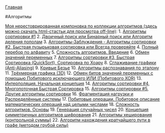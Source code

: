 [Главная](https://dmitriysidyakin.github.io/School-IT/)

#Алгоритмы 

[Моя нерестоврированная компоновка по коллекции алгоритмов (здесь можно скачать html-стастьи для просмотра off-line)](https://github.com/DmitriySidyakin/School-IT/tree/main/algorithms_book_sidyakin_di):
	1. [Алгоритмы сортировки #1](0001%20-%20Алгоритмы%20сортировки%201/index.html)
	2. [Двоичный поиск или Бинарный поиск или Алгоритм деления пополам](0002%20-%20Двоичный%20поиск%20или%20Бинарный%20поиск%20или%20Алгоритм%20деления%20пополам/index.html)
	3. [Алгоритмы-Заблуждения -  Алгоритмы сортировки #2, Быстрая пузырьковая сортировка или Всегда проверяйте](0003%20-%20Алгоритмы-Заблуждения%20-%20%20Алгоритмы%20сортировки%202,%20Быстрая%20пузырьковая%20сортировка%20или%20Всегда%20проверяйте/index.html)
	4. [Полный перебор по алфавиту](0004%20-%20Полный%20перебор%20по%20алфавиту/index.html)
	5. [Сложность алгоритмов. Введение](0005%20-%20Сложность%20алгоритмов.%20Введение/index.html)
	6. [Обмен значений переменных](0006%20-%20Обмен%20значений%20переменных/index.html)
	7. [Алгоритмы сортировки #3, Быстрая Сортировка (QuickSort), Сортировка по Хоару](0007%20-%20Алгоритмы%20сортировки%203,%20Быстрая%20Сортировка%20(QuickSort),%20Сортировка%20по%20Хоару/index.html)
	8. [Сглаживание графики (Anti-Aliasing)](0008%20-%20Сглаживание%20графики%20(Anti-Aliasing)/index.html)
	9. [Кривые Безье](0009%20-%20Кривые%20Безье/index.html)
	10. [Алгоритмы распознавания по эталону](0010%20-%20Алгоритмы%20распознавания%20по%20эталону/index.html)
	11. [Трёхмерная графика (3D)](0011%20-%20Трёхмерная%20графика%20(3D)/index.html)
	12. [Обмен битов значений переменных с помощью Побитового исключающего ИЛИ (Побитового XOR)](0012%20-%20Обмен%20битов%20значений%20переменных%20с%20помощью%20Побитового%20исключающего%20ИЛИ%20(Побитового%20XOR)/index.html)
	13. [Интерполяция. Начальная концепция](0013%20-%20Интерполяция.%20Начальная%20концепция/index.html)
	14. [Алгоритмы сортировки #4, Многопоточная Быстрая Сортировка](0014%20-%20Алгоритмы%20сортировки%204,%20Многопоточная%20Быстрая%20Сортировка/index.html)
	15. [Алгоритмы сортировки #5, Другие алгоритмы сортировки](0015%20-%20Алгоритмы%20сортировки%205,%20Другие%20алгоритмы%20сортировки/index.html)
	16. [Фрагментация нагрузки и Распределённые системы](0016%20-%20Фрагментация%20нагрузки%20и%20Распределённые%20системы/index.html)
	17. [Побитовые операции. Побитовое описание математических операций над целыми числами](0017%20-%20Побитовые%20операции.%20Побитовое%20описание%20математических%20операций%20над%20целыми%20числами/index.html)
	18. [Сложность алгоритмов. Основы](0018%20-%20Сложность%20алгоритмов.%20Основы/index.html)
	19. [Генерация случайных чисел](0019%20-%20Генерация%20случайных%20чисел/index.html)
	20. [Концепция симметричных алгоритмов шифрования](0020%20-%20Концепция%20симметричных%20алгоритмов%20шифрования/index.html)
	21. [Алгоритмы хеширования (контрольной суммы)](0021%20-%20Алгоритмы%20хеширования%20(контрольной%20суммы)/index.html)
	22. [Алгоритм нахождения кратчайшего пути в графе (методом грубой силы)](0022%20-%20Алгоритм%20нахождения%20кратчайшего%20пути%20в%20графе%20(методом%20грубой%20силы)/index.html)
	
